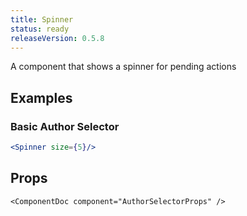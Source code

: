 ```yaml
---
title: Spinner
status: ready
releaseVersion: 0.5.8
---
```


A component that shows a spinner for pending actions

## Examples

### Basic Author Selector

```.jsx
<Spinner size={5}/>
```

## Props

```!jsx
<ComponentDoc component="AuthorSelectorProps" />
```